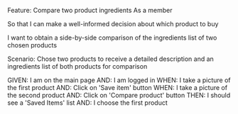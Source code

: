 Feature: Compare two product ingredients As a member

So that I can make a well-informed decision about which product to buy

I want to obtain a side-by-side comparison of the ingredients list of two chosen products

Scenario: Chose two products to receive a detailed description and an ingredients list of both products for comparison

GIVEN: I am on the main page 
AND: I am logged in 
WHEN: I take a picture of the first product 
AND: Click on 'Save item' button
WHEN: I take a picture of the second product
AND: Click on 'Compare product' button
THEN: I should see a 'Saved Items' list
AND: I choose the first product
